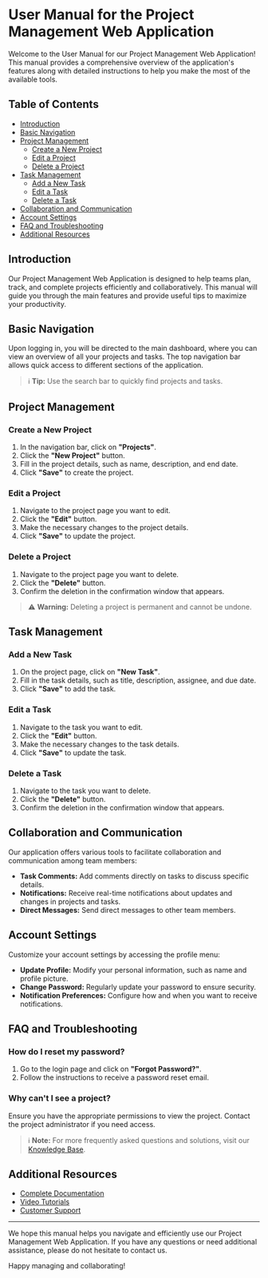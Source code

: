 # User Manual for the Project Management Web Application

Welcome to the User Manual for our Project Management Web Application! This manual provides a comprehensive overview of the application's features along with detailed instructions to help you make the most of the available tools.

## Table of Contents
- [Introduction](#introduction)
- [Basic Navigation](#basic-navigation)
- [Project Management](#project-management)
  - [Create a New Project](#create-a-new-project)
  - [Edit a Project](#edit-a-project)
  - [Delete a Project](#delete-a-project)
- [Task Management](#task-management)
  - [Add a New Task](#add-a-new-task)
  - [Edit a Task](#edit-a-task)
  - [Delete a Task](#delete-a-task)
- [Collaboration and Communication](#collaboration-and-communication)
- [Account Settings](#account-settings)
- [FAQ and Troubleshooting](#faq-and-troubleshooting)
- [Additional Resources](#additional-resources)

## Introduction
Our Project Management Web Application is designed to help teams plan, track, and complete projects efficiently and collaboratively. This manual will guide you through the main features and provide useful tips to maximize your productivity.

## Basic Navigation
Upon logging in, you will be directed to the main dashboard, where you can view an overview of all your projects and tasks. The top navigation bar allows quick access to different sections of the application.

> ℹ️ **Tip:** Use the search bar to quickly find projects and tasks.

## Project Management

### Create a New Project
1. In the navigation bar, click on **"Projects"**.
2. Click the **"New Project"** button.
3. Fill in the project details, such as name, description, and end date.
4. Click **"Save"** to create the project.

### Edit a Project
1. Navigate to the project page you want to edit.
2. Click the **"Edit"** button.
3. Make the necessary changes to the project details.
4. Click **"Save"** to update the project.

### Delete a Project
1. Navigate to the project page you want to delete.
2. Click the **"Delete"** button.
3. Confirm the deletion in the confirmation window that appears.

> ⚠️ **Warning:** Deleting a project is permanent and cannot be undone.

## Task Management

### Add a New Task
1. On the project page, click on **"New Task"**.
2. Fill in the task details, such as title, description, assignee, and due date.
3. Click **"Save"** to add the task.

### Edit a Task
1. Navigate to the task you want to edit.
2. Click the **"Edit"** button.
3. Make the necessary changes to the task details.
4. Click **"Save"** to update the task.

### Delete a Task
1. Navigate to the task you want to delete.
2. Click the **"Delete"** button.
3. Confirm the deletion in the confirmation window that appears.

## Collaboration and Communication
Our application offers various tools to facilitate collaboration and communication among team members:
- **Task Comments:** Add comments directly on tasks to discuss specific details.
- **Notifications:** Receive real-time notifications about updates and changes in projects and tasks.
- **Direct Messages:** Send direct messages to other team members.

## Account Settings
Customize your account settings by accessing the profile menu:
- **Update Profile:** Modify your personal information, such as name and profile picture.
- **Change Password:** Regularly update your password to ensure security.
- **Notification Preferences:** Configure how and when you want to receive notifications.

## FAQ and Troubleshooting

### How do I reset my password?
1. Go to the login page and click on **"Forgot Password?"**.
2. Follow the instructions to receive a password reset email.

### Why can't I see a project?
Ensure you have the appropriate permissions to view the project. Contact the project administrator if you need access.

> ℹ️ **Note:** For more frequently asked questions and solutions, visit our [Knowledge Base](#).

## Additional Resources
- [Complete Documentation](#)
- [Video Tutorials](#)
- [Customer Support](#)

---

We hope this manual helps you navigate and efficiently use our Project Management Web Application. If you have any questions or need additional assistance, please do not hesitate to contact us.

Happy managing and collaborating!